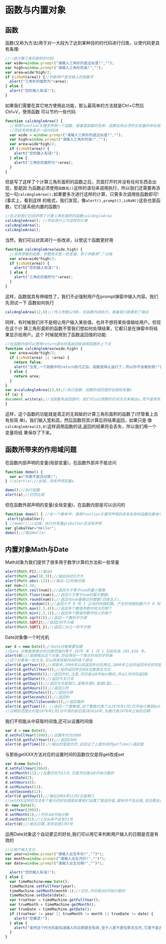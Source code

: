 # 函数与内置对象

## 函数

函数(又称为方法)用于对一大段为了达到某种目的的代码进行归类，以使代码更具有条理: 

```javascript
//一段计算三角形面积的代码
var wide=window.prompt("请输入三角形的底边长度!",""); 
var high=window.prompt("请输入三角形的高!","");
var area=wide*high/2;
if (isNaN(area)) {//判断用户是否输入的是数字
  alert("三角形的面积为"+area);
} else {
  alert("您的输入有误!");
}
```

如果我们需要在其它地方使用此功能，那么最简单的方法就是Ctrl+C然后Ctrl+V，使用函数 可以节约一些代码

```javascript
function calcAngleArea() { 
  //使用function关键字声明一个函数，接着是函数的名称，函数名称必须符合变量的命名规范 三角形的高!","
  //花括号用来表示一段代码块
  var wide = window.prompt("请输入三角形的底边长度!",""); 
  var high=window.prompt("请输入三角形的高!","");
  var area=wide*high/2;
  if (isNaN(area)) {
    alert("您的输入有误!");
  } else {
    alert("三角形的面积为"+area);
  }
}
```

但是写了这样了个计算三角形面积的函数之后，页面打开时并没有任何东西会出现，那是因 为函数必须使用`函数名()`这样的语句来调用执行，所以我们还需要再添加一句`calcAngleArea();`如果要多次进行这样的计算，只需多次调用些函数即可!(事实上，看到这样 的格式，我们发现，像`alert(),prompt(),isNaN()`这些也是函数，它们是系统内置的函数!)

```javascript
//在之前我们已经声明了计算三角形面积的函数calcAngleArea 
calcAngleArea(); //将会进行三次这样的计算
calcAngleArea();
calcAngleArea();
```

当然，我们可以对其进行一些改进，以使这个函数更好用

```javascript
function calcAngleArea(wide,high) {
  //具有参数的函数，参数其实是一些变量，多个参数用“，”分隔
  var area=wide*high/2;
  if (isNaN(area)) {
    alert("您的输入有误!");
  } else {
    alert("三角形的面积为"+area);
  }
}
```
 
这样，函数就具有伸缩性了，我们不必强制用户在prompt弹窗中输入内容。我们先测试一下
函数如何执行

```javascript
calcAngleArea(12,8);//传入参数12和8，在函数内部执行。接着我们就看到了输出
```

同样，有时候我们并不是相让用户输入某些值，也并不想将某些值输给用户。但现在这个计
算三角形面积的函数不管我们想如何处理结果，它都只是在弹窗中将结果显示给用户。这个
时候就用到了函数返回值的功能:

```javascript
//在函数内部可以使用return语句将值返回给调用函数的上下文
function calcAngleArea(wide,high) { 
  var area=wide*high/2;
  if (isNaN(area) || !area) { 
    return false;
    alert("注意,一个函数中的return执行之后，函数就停止运行了，所以你不会看到我!");
  } else { 
    return area;
  }
} 
var a=calcAngleArea(23,8);//执行函数，函数的返回值将会赋给变量a
if (a) {
document.write(a);//当函数有返回值时，我们可以以想要的任何方式来输出a,而不是预先定义好的alert
}
```

这样，这个函数的功能就是真正的无瑕眦的计算三角形面积的函数了(尽管看上去有些简 单)，我们输入宽和高，然后函数将其计算后将结果返回，如果只是 像`calcAngleArea(23,8)`这样调用函数的话,返回的结果将会丢失，所以我们用一个变量将结 果保存了下来。

## 函数所带来的作用域问题

在函数内部声明的变量(局部变量)，在函数外部并不能访问 

```javascript
function demo() { 
  var a="外面不能访问我!"; 
} //alert(a);//出错，没有声明变量a

demo();//执行函数
alert(a);//仍然出错
```
但在函数外部声明的变量(全局变量)，在函数内部是可以访问的

```javascript
function demo() { //在一个脚本中，使用function关键字声明的具有名称的函数在脚本中出现的次序是任意的，并不存在先
 alert(globalVar);
} //demo();//出错，执行时变量globalVar还没有声明
var globalVar="Hello!";
demo();//输出Hello!
```

## 内置对象Math与Date 

Math对象为我们提供了很多用于数学计算的方法和一些常量      

```javascript
alert(Math.PI);//输出π
alert(Math.pow(10,3));//输出10的3次方
alert(Math.abs(-12));//输出-12的绝对值
var num=23.34;
alert(Math.ceil(num));//返回大于等于num的最小整数
alert(Math.floor(num));//返回小于等于num的最大整数。
alert(Math.round(num));//返回与num最接近的整数(四舍五入)。
alert(Math.random());//返回介于 0 和 1 之间的伪随机数。产生的伪随机数介于 0 和 1 之间(含 0，
alert(Math.max(2,3,4));//返回多个数值参数中较大的那个
alert(Math.min(2,3,1));//返回多个数值参数中较小的那个
alert(Math.sqrt(2));//返回一个数的平方根
alert(Math.SQRT2);//返回2的平方根
alert(Math.SQRT1_2);//返回二分之一的平方根
```

Date对象像一个时光机

```javascript
var d = new Date();//Date对象需要创建
//Date 对象能够表示的日期范围约等于 1970 年 1 月 1 日前后各 285,616 年。
alert(d);//直接输出这个对象,将会得到一个表示时间的字符串
//这个对象有一些方法,可以用来获取时间的各个部分
alert(d.getYear());//获取年,2000年以前返回年份后两位,2000年之后的返回年份的完整表达方式
alert(d.getFullYear());//始终返回年份的4位数表达方式
alert(d.getMonth());//返回月份,注意,月份是从0开始计数的,所以1月时将返回0
alert(d.getDate());//返回今天几号
alert(d.getDay());//返回今天星期几,星期天是0,星期1是1....
alert(d.getHours());//返回小时
alert(d.getMinutes());//返回分钟
alert(d.getSeconds());//返回秒
alert(d.getMilliSeconds());//返回毫秒
alert(d.getTime()); //返回一个整数值,这个整数代表了从1970年1月1日开始计算到Date对象中的时间之间的毫
//日期的范围大约是1970年1月1日午夜的前后各285616年,负数代表1970年之前的日期
```

我们不但能从中获取时间值,还可以设置时间值 

```javascript
var d = new Date();
d.setFullYear(1990);//设置年份为1900
alert(d.getFullYear());//返回1900
alert(d.getTime());//输出的值是负的,这验证了上面所说的getTime()返回值
```

与那些getXXX方法对应的设置时间的函数仅仅是将get改成set 

```javascript
var d=new Date();
d.setFullYear(2004);
d.setMonth(11);//设置月份为12月,注意月份是从0开始计数的
d.setDate(2);
d.setHours(6);
d.setMinutes(12);
d.setSeconds(12);
alert(d.getDay());//输出2004年12月2日星期几
//setXXX这样的方法有个最大的好处就是如果我们设置了错误的值,脚本并不会出错,但日期会自动更正
d= new Date();
d.setYear(2003);
d.setMonth(1);//月份从0开始计数
d.setDate(31);//2月从来不会有31号
alert(d);//输出日期,发现会是3月3号
```

运用Date对象这个自动更正的好处,我们可以用它来判断用户输入的日期是否是有效的
 
```javascript
//让用户输入生日
var year=window.prompt("请输入出生年份!","")*1; 
var month=window.prompt("请输入出生月份!","")*1; 
var date=window.prompt("请输入出生日期!","")*1; 

  alert("您的输入有误!");
} else { 
  var timeMachine=new Date();
  timeMachine.setFullYear(year);
  timeMachine.setMonth(month-1);//记住,月份是从0开始计数的
  timeMachine.setDate(date); 
  var trueYear = timeMachine.getFullYear(); 
  var trueMonth = timeMachine.getMonth();
  var trueDate = timeMachine.getDate(); 
  if (trueYear != year || trueMonth != month || trueDate != date) {
    alert("您撒谎!");
  } else {
    alert("虽然这个时光机能知道输入的日期是否有效,至于人是不是在那天生的,它是不能去看一看的!");
  }
}
```


